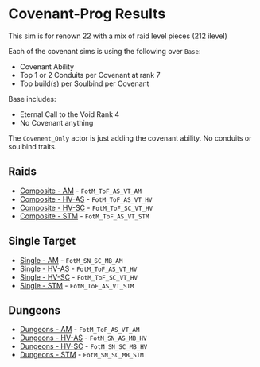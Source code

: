 # Covenant-Prog Results

This sim is for renown 22 with a mix of raid level pieces (212 ilevel)

Each of the covenant sims is using the following over `Base`:
- Covenant Ability
- Top 1 or 2 Conduits per Covenant at rank 7
- Top build(s) per Soulbind per Covenant

Base includes:
- Eternal Call to the Void Rank 4
- No Covenant anything

The `Covenent_Only` actor is just adding the covenant ability. No conduits or soulbind traits.

## Raids
- [Composite - AM](results/Results_Composite_am.md) - `FotM_ToF_AS_VT_AM`
- [Composite - HV-AS](results/Results_Composite_hv-as.md) - `FotM_ToF_AS_VT_HV`
- [Composite - HV-SC](results/Results_Composite_hv-sc.md) - `FotM_ToF_SC_VT_HV`
- [Composite - STM](results/Results_Composite_stm.md) - `FotM_ToF_AS_VT_STM`

## Single Target
- [Single - AM](results/Results_Single_am.md) - `FotM_SN_SC_MB_AM`
- [Single - HV-AS](results/Results_Single_hv-as.md) - `FotM_ToF_AS_VT_HV`
- [Single - HV-SC](results/Results_Single_hv-sc.md) - `FotM_ToF_SC_VT_HV`
- [Single - STM](results/Results_Single_stm.md) - `FotM_ToF_AS_VT_STM`

## Dungeons
- [Dungeons - AM](results/Results_Dungeons_am.md) - `FotM_ToF_AS_VT_AM`
- [Dungeons - HV-AS](results/Results_Dungeons_hv-as.md) - `FotM_SN_AS_MB_HV`
- [Dungeons - HV-SC](results/Results_Dungeons_hv-sc.md) - `FotM_SN_SC_MB_HV`
- [Dungeons - STM](results/Results_Dungeons_stm.md) - `FotM_SN_SC_MB_STM`
